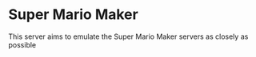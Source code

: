 # Super Mario Maker

This server aims to emulate the Super Mario Maker servers as closely as possible